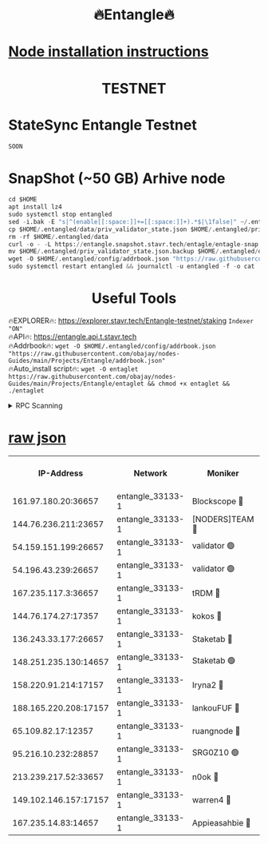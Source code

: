 <h1 align="center"> 🔥Entangle🔥</h1>

[Node installation instructions](https://github.com/obajay/nodes-Guides/tree/main/Projects/Entangle)
=

<h1 align="center"> TESTNET</h1>

# StateSync Entangle Testnet
```python
SOON
```
# SnapShot (~50 GB) Arhive node
```python
cd $HOME
apt install lz4
sudo systemctl stop entangled
sed -i.bak -E "s|^(enable[[:space:]]+=[[:space:]]+).*$|\1false|" ~/.entangled/config/config.toml
cp $HOME/.entangled/data/priv_validator_state.json $HOME/.entangled/priv_validator_state.json.backup
rm -rf $HOME/.entangled/data
curl -o - -L https://entangle.snapshot.stavr.tech/entagle/entagle-snap.tar.lz4 | lz4 -c -d - | tar -x -C $HOME/.entangled --strip-components 2
mv $HOME/.entangled/priv_validator_state.json.backup $HOME/.entangled/data/priv_validator_state.json
wget -O $HOME/.entangled/config/addrbook.json "https://raw.githubusercontent.com/obajay/nodes-Guides/main/Projects/Entangle/addrbook.json"
sudo systemctl restart entangled && journalctl -u entangled -f -o cat
```
 <h1 align="center"> Useful Tools</h1>
 
🔥EXPLORER🔥: https://explorer.stavr.tech/Entangle-testnet/staking        `Indexer "ON"` \
🔥API🔥:      https://entangle.api.t.stavr.tech \
🔥Addrbook🔥: ```wget -O $HOME/.entangled/config/addrbook.json "https://raw.githubusercontent.com/obajay/nodes-Guides/main/Projects/Entangle/addrbook.json"``` \
🔥Auto_install script🔥:  `wget -O entaglet https://raw.githubusercontent.com/obajay/nodes-Guides/main/Projects/Entangle/entaglet && chmod +x entaglet && ./entaglet`


<details>
<summary>RPC Scanning</summary>

<h2 align="center"> We scan nodes in real time every 4 hours. And we provide the final result of RPC endpoints.
We cannot influence the operation of these nodes in any way. </h2>


```python
If Voting Power is higher than 0 --> then the Node is a validator of the network and may be subject to attack and be a potential threat to the chain.
```
```python
We marked such validators with a red symbol
```

</details>

[raw json](https://rpc-check.entangt.stavr.tech/entangt/rpc-entangt-result.json)
=


<table><tr><th>IP-Address</th><th>Network</th><th>Moniker</th><th>Latest Block Height</th><th>Earliest Block Height</th><th>Catching Up</th><th>Tx Index</th><th>Voting Power</th><th>Scan Time</th></tr><tr><td>161.97.180.20:36657</td><td>entangle_33133-1</td><td>Blockscope 🔴</td><td>1089739</td><td>1</td><td>False</td><td>off</td><td>259586473635098</td><td>2023-12-13T06:10:03.394339831UTC</td></tr><tr><td>144.76.236.211:23657</td><td>entangle_33133-1</td><td>[NODERS]TEAM 🔴</td><td>1089741</td><td>1</td><td>False</td><td>off</td><td>47049700500000000</td><td>2023-12-13T06:10:13.137090078UTC</td></tr><tr><td>54.159.151.199:26657</td><td>entangle_33133-1</td><td>validator 🟢</td><td>1089744</td><td>1</td><td>False</td><td>on</td><td>0</td><td>2023-12-13T06:10:20.551878116UTC</td></tr><tr><td>54.196.43.239:26657</td><td>entangle_33133-1</td><td>validator 🟢</td><td>1089744</td><td>1</td><td>False</td><td>on</td><td>0</td><td>2023-12-13T06:10:21.256504507UTC</td></tr><tr><td>167.235.117.3:36657</td><td>entangle_33133-1</td><td>tRDM 🔴</td><td>1089744</td><td>1</td><td>False</td><td>on</td><td>56719660338000</td><td>2023-12-13T06:10:22.089200638UTC</td></tr><tr><td>144.76.174.27:17357</td><td>entangle_33133-1</td><td>kokos 🔴</td><td>1089741</td><td>145001</td><td>False</td><td>on</td><td>89890100000000</td><td>2023-12-13T06:10:10.491054441UTC</td></tr><tr><td>136.243.33.177:26657</td><td>entangle_33133-1</td><td>Staketab 🔴</td><td>1089742</td><td>660001</td><td>False</td><td>on</td><td>21111111100000</td><td>2023-12-13T06:10:15.473307795UTC</td></tr><tr><td>148.251.235.130:14657</td><td>entangle_33133-1</td><td>Staketab 🟢</td><td>1089739</td><td>660801</td><td>False</td><td>on</td><td>0</td><td>2023-12-13T06:10:01.106729311UTC</td></tr><tr><td>158.220.91.214:17157</td><td>entangle_33133-1</td><td>Iryna2 🔴</td><td>1089744</td><td>704001</td><td>False</td><td>on</td><td>166890937000019</td><td>2023-12-13T06:10:21.627586679UTC</td></tr><tr><td>188.165.220.208:17157</td><td>entangle_33133-1</td><td>lankouFUF 🔴</td><td>1089739</td><td>725001</td><td>False</td><td>on</td><td>180899900000002</td><td>2023-12-13T06:10:06.156415790UTC</td></tr><tr><td>65.109.82.17:12357</td><td>entangle_33133-1</td><td>ruangnode 🔴</td><td>1089739</td><td>806001</td><td>False</td><td>off</td><td>252606232826436</td><td>2023-12-13T06:10:03.827722251UTC</td></tr><tr><td>95.216.10.232:28857</td><td>entangle_33133-1</td><td>SRG0Z10 🟢</td><td>1089738</td><td>842001</td><td>False</td><td>off</td><td>0</td><td>2023-12-13T06:10:00.780303418UTC</td></tr><tr><td>213.239.217.52:33657</td><td>entangle_33133-1</td><td>n0ok 🔴</td><td>1089744</td><td>989744</td><td>False</td><td>off</td><td>46574292273662988</td><td>2023-12-13T06:10:19.872491346UTC</td></tr><tr><td>149.102.146.157:17157</td><td>entangle_33133-1</td><td>warren4 🔴</td><td>1089741</td><td>1054001</td><td>False</td><td>on</td><td>151480740514179</td><td>2023-12-13T06:10:12.889981885UTC</td></tr><tr><td>167.235.14.83:14657</td><td>entangle_33133-1</td><td>Appieasahbie 🔴</td><td>1089744</td><td>1076001</td><td>False</td><td>on</td><td>44568809900999996</td><td>2023-12-13T06:10:21.862079525UTC</td></tr></table>
